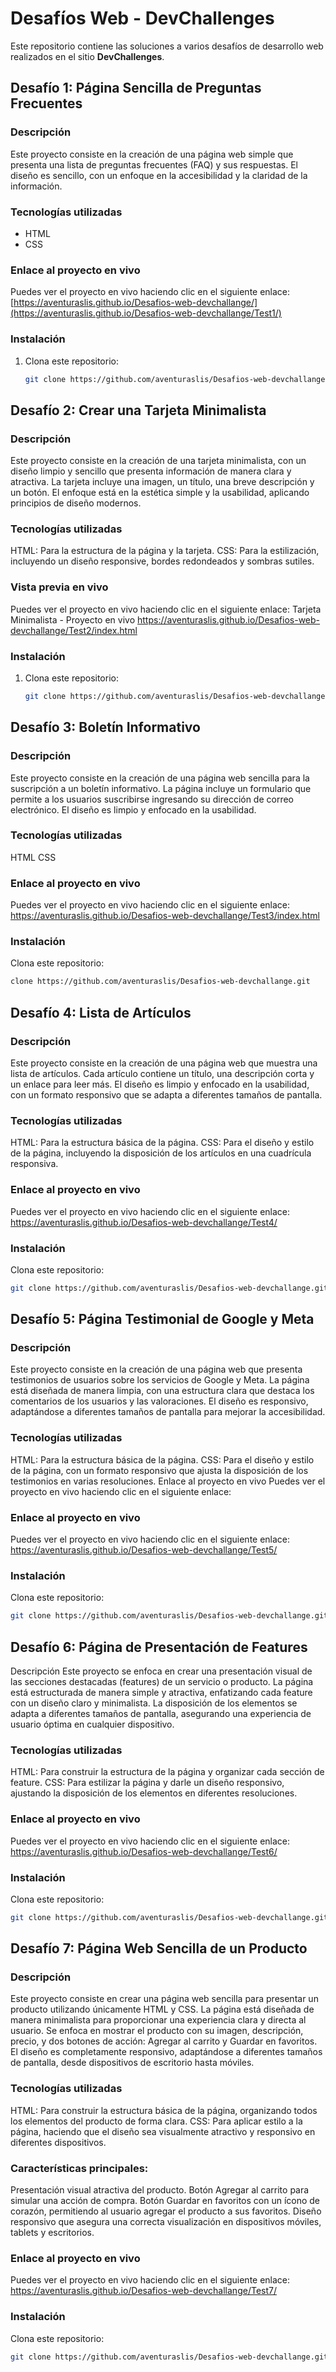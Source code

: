 # Desafíos Web - DevChallenges

Este repositorio contiene las soluciones a varios desafíos de desarrollo web realizados en el sitio **DevChallenges**.

## Desafío 1: Página Sencilla de Preguntas Frecuentes

### Descripción
Este proyecto consiste en la creación de una página web simple que presenta una lista de preguntas frecuentes (FAQ) y sus respuestas. El diseño es sencillo, con un enfoque en la accesibilidad y la claridad de la información.

### Tecnologías utilizadas
- HTML
- CSS

### Enlace al proyecto en vivo
Puedes ver el proyecto en vivo haciendo clic en el siguiente enlace:
[https://aventuraslis.github.io/Desafios-web-devchallange/](https://aventuraslis.github.io/Desafios-web-devchallange/Test1/)

### Instalación
1. Clona este repositorio:
   ```bash
   git clone https://github.com/aventuraslis/Desafios-web-devchallange.git

## Desafío 2: Crear una Tarjeta Minimalista

### Descripción
Este proyecto consiste en la creación de una tarjeta minimalista, con un diseño limpio y sencillo que presenta información de manera clara y atractiva. La tarjeta incluye una imagen, un título, una breve descripción y un botón. El enfoque está en la estética simple y la usabilidad, aplicando principios de diseño modernos.

### Tecnologías utilizadas
HTML: Para la estructura de la página y la tarjeta.
CSS: Para la estilización, incluyendo un diseño responsive, bordes redondeados y sombras sutiles.

### Vista previa en vivo
Puedes ver el proyecto en vivo haciendo clic en el siguiente enlace: Tarjeta Minimalista - Proyecto en vivo
https://aventuraslis.github.io/Desafios-web-devchallange/Test2/index.html

### Instalación
1. Clona este repositorio:
   ```bash
   git clone https://github.com/aventuraslis/Desafios-web-devchallange.git

## Desafío 3: Boletín Informativo

### Descripción
Este proyecto consiste en la creación de una página web sencilla para la suscripción a un boletín informativo. La página incluye un formulario que permite a los usuarios suscribirse ingresando su dirección de correo electrónico. El diseño es limpio y enfocado en la usabilidad.

### Tecnologías utilizadas
HTML
CSS

### Enlace al proyecto en vivo
Puedes ver el proyecto en vivo haciendo clic en el siguiente enlace: https://aventuraslis.github.io/Desafios-web-devchallange/Test3/index.html

### Instalación
Clona este repositorio:
```bash
clone https://github.com/aventuraslis/Desafios-web-devchallange.git
```
## Desafío 4: Lista de Artículos

### Descripción
Este proyecto consiste en la creación de una página web que muestra una lista de artículos. Cada artículo contiene un título, una descripción corta y un enlace para leer más. El diseño es limpio y enfocado en la usabilidad, con un formato responsivo que se adapta a diferentes tamaños de pantalla.

### Tecnologías utilizadas
HTML: Para la estructura básica de la página.
CSS: Para el diseño y estilo de la página, incluyendo la disposición de los artículos en una cuadrícula responsiva.

### Enlace al proyecto en vivo
Puedes ver el proyecto en vivo haciendo clic en el siguiente enlace: https://aventuraslis.github.io/Desafios-web-devchallange/Test4/

### Instalación
Clona este repositorio:
```bash
git clone https://github.com/aventuraslis/Desafios-web-devchallange.git
```
## Desafío 5: Página Testimonial de Google y Meta

### Descripción
Este proyecto consiste en la creación de una página web que presenta testimonios de usuarios sobre los servicios de Google y Meta. La página está diseñada de manera limpia, con una estructura clara que destaca los comentarios de los usuarios y las valoraciones. El diseño es responsivo, adaptándose a diferentes tamaños de pantalla para mejorar la accesibilidad.

### Tecnologías utilizadas

HTML: Para la estructura básica de la página.
CSS: Para el diseño y estilo de la página, con un formato responsivo que ajusta la disposición de los testimonios en varias resoluciones.
Enlace al proyecto en vivo
Puedes ver el proyecto en vivo haciendo clic en el siguiente enlace:

### Enlace al proyecto en vivo
Puedes ver el proyecto en vivo haciendo clic en el siguiente enlace: https://aventuraslis.github.io/Desafios-web-devchallange/Test5/

### Instalación
Clona este repositorio:
```bash
git clone https://github.com/aventuraslis/Desafios-web-devchallange.git
```
## Desafío 6: Página de Presentación de Features
Descripción
Este proyecto se enfoca en crear una presentación visual de las secciones destacadas (features) de un servicio o producto. La página está estructurada de manera simple y atractiva, enfatizando cada feature con un diseño claro y minimalista. La disposición de los elementos se adapta a diferentes tamaños de pantalla, asegurando una experiencia de usuario óptima en cualquier dispositivo.

### Tecnologías utilizadas

HTML: Para construir la estructura de la página y organizar cada sección de feature.
CSS: Para estilizar la página y darle un diseño responsivo, ajustando la disposición de los elementos en diferentes resoluciones.

### Enlace al proyecto en vivo
Puedes ver el proyecto en vivo haciendo clic en el siguiente enlace: https://aventuraslis.github.io/Desafios-web-devchallange/Test6/

### Instalación
Clona este repositorio:
```bash
git clone https://github.com/aventuraslis/Desafios-web-devchallange.git
```
## Desafío 7: Página Web Sencilla de un Producto

### Descripción
Este proyecto consiste en crear una página web sencilla para presentar un producto utilizando únicamente HTML y CSS. La página está diseñada de manera minimalista para proporcionar una experiencia clara y directa al usuario. Se enfoca en mostrar el producto con su imagen, descripción, precio, y dos botones de acción: Agregar al carrito y Guardar en favoritos. El diseño es completamente responsivo, adaptándose a diferentes tamaños de pantalla, desde dispositivos de escritorio hasta móviles.

### Tecnologías utilizadas
HTML: Para construir la estructura básica de la página, organizando todos los elementos del producto de forma clara.
CSS: Para aplicar estilo a la página, haciendo que el diseño sea visualmente atractivo y responsivo en diferentes dispositivos.

### Características principales:
Presentación visual atractiva del producto.
Botón Agregar al carrito para simular una acción de compra.
Botón Guardar en favoritos con un ícono de corazón, permitiendo al usuario agregar el producto a sus favoritos.
Diseño responsivo que asegura una correcta visualización en dispositivos móviles, tablets y escritorios.

### Enlace al proyecto en vivo
Puedes ver el proyecto en vivo haciendo clic en el siguiente enlace:
https://aventuraslis.github.io/Desafios-web-devchallange/Test7/

### Instalación
Clona este repositorio:
```bash
git clone https://github.com/aventuraslis/Desafios-web-devchallange.git
```
